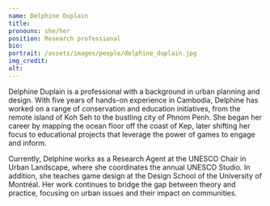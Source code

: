 ```yaml
---
name: Delphine Duplain
title:
pronouns: she/her
position: Research professional
bio:
portrait: /assets/images/people/delphine_duplain.jpg
img_credit:
alt:
---
```

Delphine Duplain is a professional with a background in urban planning and design.  With five years of hands-on experience in Cambodia, Delphine has worked on a range of conservation and education initiatives, from the remote island of Koh Seh to the bustling city of Phnom Penh. She began her career by mapping the ocean floor off the coast of Kep, later shifting her focus to educational projects that leverage the power of games to engage and inform.

Currently, Delphine works as a Research Agent at the UNESCO Chair in Urban Landscape, where she coordinates the annual UNESCO Studio. In addition, she teaches game design at the Design School of the University of Montréal. Her work continues to bridge the gap between theory and practice, focusing on urban issues and their impact on communities.
